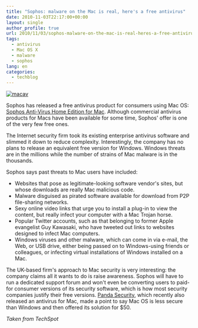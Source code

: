 ```yaml
---
title: "Sophos: malware on the Mac is real, here's a free antivirus"
date: 2010-11-03T22:17:00+00:00
layout: single
author_profile: true
url: 2010/11/03/sophos-malware-on-the-mac-is-real-heres-a-free-antivirus/
tags:
  - antivirus
  - Mac OS X
  - malware
  - sophos
lang: en
categories: 
  - techblog
---
```

[![macav](http://lh5.ggpht.com/_vaUVXcmC3OI/TNHYTbz-pnI/AAAAAAAADBA/7QA2leycbEE/macav%5B3%5D.jpg?imgmax=800 "macav")](http://www.sophos.com/pressoffice/news/articles/2010/11/free-mac-anti-virus.html) 

Sophos has released a free antivirus product for consumers using Mac OS: [Sophos Anti-Virus Home Edition for Mac](http://www.sophos.com/products/free-tools/free-mac-anti-virus/). Although commercial antivirus products for Macs have been available for some time, Sophos' offer is one of the very few free ones. 

The Internet security firm took its existing enterprise antivirus software and slimmed it down to reduce complexity. Interestingly, the company has no plans to release an equivalent free version for Windows. Windows threats are in the millions while the number of strains of Mac malware is in the thousands.

Sophos says past threats to Mac users have included:

* Websites that pose as legitimate-looking software vendor's sites, but whose downloads are really Mac malicious code. 
* Malware disguised as pirated software available for download from P2P file-sharing networks. 
* Sexy online video links that urge you to install a plug-in to view the content, but really infect your computer with a Mac Trojan horse. 
* Popular Twitter accounts, such as that belonging to former Apple evangelist Guy Kawasaki, who have tweeted out links to websites designed to infect Mac computers.
* Windows viruses and other malware, which can come in via e-mail, the Web, or USB drive, either being passed on to Windows-using friends or colleagues, or infecting virtual installations of Windows installed on a Mac.

The UK-based firm's approach to Mac security is very interesting: the company claims all it wants to do is raise awareness. Sophos will have to run a dedicated support forum and won't even be converting users to paid-for consumer versions of its security software, which is how most security companies justify their free versions. [Panda Security](http://boelectronic.blogspot.com/2010/10/panda-mac-is-less-secure-than-windows.html), which recently also released an antivirus for Mac, made a point to say Mac OS is less secure than Windows and then offered its solution for $50.

_Taken from TechSpot_